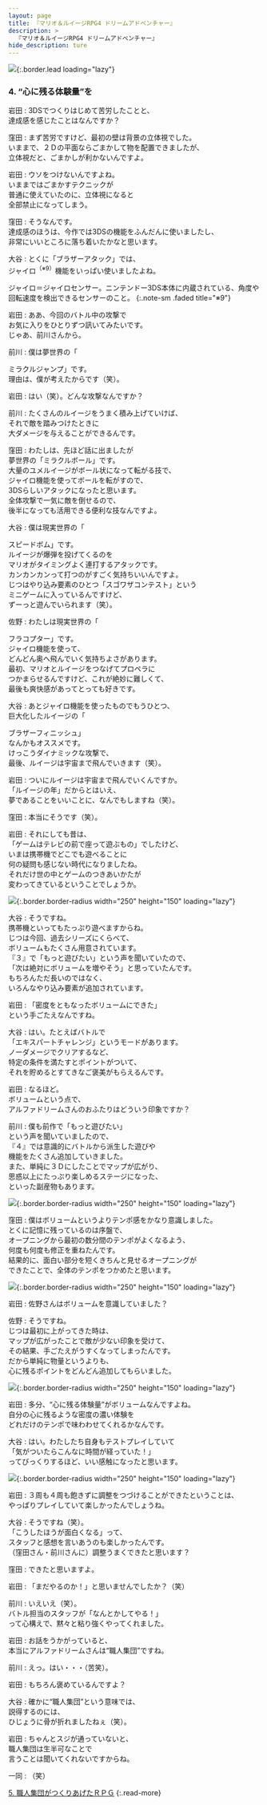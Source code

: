 ```yaml
---
layout: page
title: 『マリオ＆ルイージRPG4 ドリームアドベンチャー』
description: >
  『マリオ＆ルイージRPG4 ドリームアドベンチャー』
hide_description: ture
---
```


![](/interviews/jp/3ds/aymj/vol1/img/mainvisual4.jpg){:.border.lead loading="lazy"}

### 4. “心に残る体験量”を

岩田
: 3DSでつくりはじめて苦労したことと、<br>達成感を感じたことはなんですか？ 

窪田
: まず苦労ですけど、最初の壁は背景の立体視でした。<br>いままで、２Ｄの平面ならごまかして物を配置できましたが、<br>立体視だと、ごまかしが利かないんですよ。

岩田
: ウソをつけないんですよね。<br>いままではごまかすテクニックが<br>普通に使えていたのに、立体視になると<br>全部禁止になってしまう。

窪田
: そうなんです。<br>達成感のほうは、今作では3DSの機能をふんだんに使いましたし、<br>非常にいいところに落ち着いたかなと思います。

大谷
: とくに「ブラザーアタック」では、<br>ジャイロ<sup>（※9）</sup>機能をいっぱい使いましたよね。

ジャイロ＝ジャイロセンサー。ニンテンドー3DS本体に内蔵されている、角度や回転速度を検出できるセンサーのこと。
{:.note-sm .faded title="※9"}

岩田
: ああ、今回のバトル中の攻撃で<br>お気に入りをひとりずつ訊いてみたいです。<br>じゃあ、前川さんから。

前川
: 僕は夢世界の「

ミラクルジャンプ」です。<br>理由は、僕が考えたからです（笑）。

岩田
: はい（笑）。どんな攻撃なんですか？

前川
: たくさんのルイージをうまく積み上げていけば、<br>それで敵を踏みつけたときに<br>大ダメージを与えることができるんです。

窪田
: わたしは、先ほど話に出ましたが<br>夢世界の「ミラクルボール」です。<br>大量のユメルイージがボール状になって転がる技で、<br>ジャイロ機能を使ってボールを転がすので、<br>3DSらしいアタックになったと思います。<br>全体攻撃で一気に敵を倒せるので、<br>後半になっても活用できる便利な技なんですよ。

大谷
: 僕は現実世界の「

スピードボム」です。<br>ルイージが爆弾を投げてくるのを<br>マリオがタイミングよく連打するアタックです。<br>カンカンカンって打つのがすごく気持ちいいんですよ。<br>じつはやり込み要素のひとつ「スゴワザコンテスト」という<br>ミニゲームに入っているんですけど、<br>ずーっと遊んでいられます（笑）。

佐野
: わたしは現実世界の「

フラコプター」です。<br>ジャイロ機能を使って、<br>どんどん奥へ飛んでいく気持ちよさがあります。<br>最初、マリオとルイージをつなげてプロペラに<br>つかまらせるんですけど、これが絶妙に難しくて、<br>最後も爽快感があってとっても好きです。

大谷
: あとジャイロ機能を使ったものでもうひとつ、<br>巨大化したルイージの「

ブラザーフィニッシュ」<br>なんかもオススメです。<br>けっこうダイナミックな攻撃で、<br>最後、ルイージは宇宙まで飛んでいきます（笑）。

岩田
: ついにルイージは宇宙まで飛んでいくんですか。<br>「ルイージの年」だからとはいえ、<br>夢であることをいいことに、なんでもしますね（笑）。

窪田
: 本当にそうです（笑）。

岩田
: それにしても昔は、<br>「ゲームはテレビの前で座って遊ぶもの」でしたけど、<br>いまは携帯機でどこでも遊べることに<br>何の疑問も感じない時代になりましたね。<br>それだけ世の中とゲームのつきあいかたが<br>変わってきているということでしょうか。

![](/interviews/jp/3ds/aymj/vol1/img/photo13.jpg){:.border.border-radius width="250" height="150"  loading="lazy"}

大谷
: そうですね。<br>携帯機といってもたっぷり遊べますからね。<br>じつは今回、過去シリーズにくらべて、<br>ボリュームもたくさん用意されています。<br>『３』で「もっと遊びたい」という声を聞いていたので、<br>「次は絶対にボリュームを増やそう」と思っていたんです。<br>もちろんただ長いのではなく、<br>いろんなやり込み要素が追加されています。

岩田
: 「密度をともなったボリュームにできた」<br>という手ごたえなんですね。

大谷
: はい。たとえばバトルで<br>「エキスパートチャレンジ」というモードがあります。<br>ノーダメージでクリアするなど、<br>特定の条件を満たすとポイントがついて、<br>それを貯めるとすてきなご褒美がもらえるんです。

岩田
: なるほど。<br>ボリュームという点で、<br>アルファドリームさんのおふたりはどういう印象ですか？ 

前川
: 僕も前作で「もっと遊びたい」<br>という声を聞いていましたので、<br>『４』では意識的にバトルから派生した遊びや<br>機能をたくさん追加していきました。<br>また、単純に３Ｄにしたことでマップが広がり、<br>思惑以上にたっぷり楽しめるステージになった、<br>といった副産物もあります。

![](/interviews/jp/3ds/aymj/vol1/img/photo14.jpg){:.border.border-radius width="250" height="150"  loading="lazy"}

窪田
: 僕はボリュームというよりテンポ感をかなり意識しました。<br>とくに記憶に残っているのは序盤で、<br>オープニングから最初の数分間のテンポがよくなるよう、<br>何度も何度も修正を重ねたんです。<br>結果的に、面白い部分を短くきちんと見せるオープニングが<br>できたことで、全体のテンポをつかめたと思います。

![](/interviews/jp/3ds/aymj/vol1/img/photo15.jpg){:.border.border-radius width="250" height="150"  loading="lazy"}

岩田
: 佐野さんはボリュームを意識していました？

佐野
: そうですね。<br>じつは最初に上がってきた時は、<br>マップが広がったことで敵が少ない印象を受けて、<br>その結果、手ごたえがうすくなってしまったんです。<br>だから単純に物量というよりも、<br>心に残るポイントをどんどん追加してもらいました。

![](/interviews/jp/3ds/aymj/vol1/img/photo16.jpg){:.border.border-radius width="250" height="150"  loading="lazy"}

岩田
: 多分、“心に残る体験量”がボリュームなんですよね。<br>自分の心に残るような密度の濃い体験を<br>どれだけのテンポで味わわせてくれるかなんです。

大谷
: はい。わたしたち自身もテストプレイしていて<br>「気がついたらこんなに時間が経っていた！」<br>ってびっくりするほど、いい感触になったと思います。

![](/interviews/jp/3ds/aymj/vol1/img/photo17.jpg){:.border.border-radius width="250" height="150"  loading="lazy"}

岩田
: ３周も４周も飽きずに調整をつづけることができたということは、<br>やっぱりプレイしていて楽しかったんでしょうね。

大谷
: そうですね（笑）。<br>「こうしたほうが面白くなる」って、<br>スタッフと感想を言いあうのも楽しかったんです。<br>（窪田さん・前川さんに）調整うまくできたと思います？

窪田
: できたと思いますよ。

岩田
: 「まだやるのか！」と思いませんでしたか？（笑）

前川
: いえいえ（笑）。<br>バトル担当のスタッフが「なんとかしてやる！」<br>って心構えで、黙々と粘り強くやってくれました。

岩田
: お話をうかがっていると、<br>本当にアルファドリームさんは“職人集団”ですね。

前川
: えっ。はい・・・（苦笑）。

岩田
: もちろん褒めているんですよ？ 

大谷
: 確かに“職人集団”という意味では、<br>説得するのには、<br>ひじょうに骨が折れましたねぇ（笑）。

岩田
: ちゃんとスジが通っていないと、<br>職人集団は生半可なことで<br>言うことは聞いてくれないですからね。

一同
: （笑）

[5. 職人集団がつくりあげたＲＰＧ](5.md)
{:.read-more}

